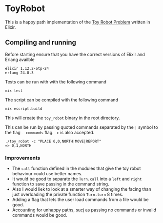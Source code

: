 # ToyRobot

This is a happy path implementation of the [Toy Robot Problem](PROBLEM.md) written in Elixir.

## Compiling and running

Before starting ensure that you have the correct versions of Elixir and Erlang availble

```
elixir 1.12.2-otp-24
erlang 24.0.3
```

Tests can be run with with the following command

```
mix test
```

The script can be compiled with the following command

```
mix escript.build
```

This will create the `toy_robot` binary in the root directory.

This can be run by passing quoted commands separated by the `|` symbol to the flag `--commands` flag. `-c` is also accepted.

```
./toy_robot -c "PLACE 0,0,NORTH|MOVE|REPORT"
=> 0,1,NORTH
```

### Improvements

- The `call` function defined in the modules that give the toy robot behaviour could use better names.
- It would be good to separate the `Turn.call` into a `left` and `right` function to save passing in the command string.
- Also I would liek to look at a smarter way of changing the facing than just overloading the private function `Turn.turn` 8 times.
- Adding a flag that lets the user load commands from a file would be good.
- Accounting for unhappy paths, sucj as passing no commands or invalid commands would be good.
